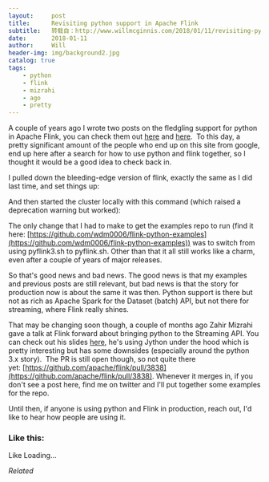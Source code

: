 ```yaml
---
layout:     post
title:      Revisiting python support in Apache Flink
subtitle:   转载自：http://www.willmcginnis.com/2018/01/11/revisiting-python-support-apache-flink/
date:       2018-01-11
author:     Will
header-img: img/background2.jpg
catalog: true
tags:
    - python
    - flink
    - mizrahi
    - ago
    - pretty
---
```


A couple of years ago I wrote two posts on the fledgling support for python in Apache Flink, you can check them out [here](http://www.willmcginnis.com/2015/11/08/getting-started-with-python-and-apache-flink) and [here](http://www.willmcginnis.com/2015/12/13/pyflink-getting-a-bit-more-complex).  To this day, a pretty significant amount of the people who end up on this site from google, end up here after a search for how to use python and flink together, so I thought it would be a good idea to check back in.

I pulled down the bleeding-edge version of flink, exactly the same as I did last time, and set things up:

And then started the cluster locally with this command (which raised a deprecation warning but worked):

The only change that I had to make to get the examples repo to run (find it here: [https://github.com/wdm0006/flink-python-examples](https://github.com/wdm0006/flink-python-examples)) was to switch from using pyflink3.sh to pyflink.sh. Other than that it all still works like a charm, even after a couple of years of major releases.

So that's good news and bad news. The good news is that my examples and previous posts are still relevant, but bad news is that the story for production now is about the same it was then. Python support is there but not as rich as Apache Spark for the Dataset (batch) API, but not there for streaming, where Flink really shines.

That may be changing soon though, a couple of months ago Zahir Mizrahi gave a talk at Flink forward about bringing python to the Streaming API. You can check out his slides [here](https://www.slideshare.net/FlinkForward/flink-forward-berlin-2017-zohar-mizrahi-python-streaming-api), he's using Jython under the hood which is pretty interesting but has some downsides (especially around the python 3.x story).  The PR is still open though, so not quite there yet: [https://github.com/apache/flink/pull/3838](https://github.com/apache/flink/pull/3838). Whenever it merges in, if you don't see a post here, find me on twitter and I'll put together some examples for the repo.

Until then, if anyone is using python and Flink in production, reach out, I'd like to hear how people are using it.

### Like this:

Like Loading...


*Related*

